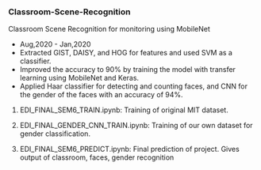 ### Classroom-Scene-Recognition
Classroom Scene Recognition for monitoring using MobileNet
- Aug,2020 - Jan,2020             
- Extracted GIST, DAISY, and HOG for features and used SVM as a classifier. 
- Improved the accuracy to 90% by training the model with transfer learning using MobileNet and Keras.
- Applied Haar classifier for detecting and counting faces, and CNN for the gender of the faces with an accuracy of 94%.

1. EDI_FINAL_SEM6_TRAIN.ipynb:
Training of original MIT dataset.

2. EDI_FINAL_GENDER_CNN_TRAIN.ipynb:
Training of our own dataset for gender classification.

3. EDI_FINAL_SEM6_PREDICT.ipynb:
Final prediction of project. Gives output of classroom, faces, gender recognition


